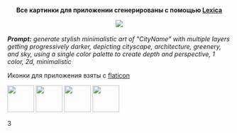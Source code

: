 <h4 align="center">Все картинки для приложении сгенерированы с помощью <a href="https://lexica.art/" target="_blank">Lexica</a> 

<img src="https://user-images.githubusercontent.com/91376345/233624533-34c83927-d2b2-4179-8819-8ab074b91229.png" /></h4>

***Prompt:*** *generate stylish minimalistic art of "CityName" with multiple layers getting progressively darker, depicting cityscape, architecture, greenery, and sky, using a single color palette to create depth and perspective, 1 color, 2d, minimalistic*



Иконки для приложения взяты  c <a href="https://www.flaticon.com/ru/" target="_blank">flaticon</a>


<img src="https://user-images.githubusercontent.com/91376345/233866826-acbccc25-1474-453c-9c5f-8be74655103f.png" width="60" /></h4>
<img src="https://user-images.githubusercontent.com/91376345/233866830-dce69be5-9d9e-4413-a499-97b0c357e611.png" width="60" /></h4>
<img src="https://user-images.githubusercontent.com/91376345/233866832-5e1ab2c6-8e77-4204-9186-05df4e0a85cb.png" width="60" /></h4>
<img src="https://user-images.githubusercontent.com/91376345/233866866-c2660cee-4e3a-429a-9f05-d8a68e3471e9.png" width="60" /></h4>


3 
